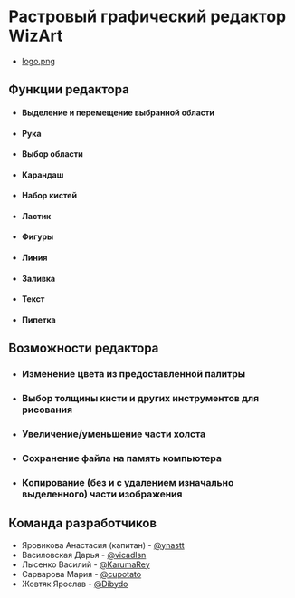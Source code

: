 # Растровый графический редактор WizArt
+ [logo.png](icons/logo.png)

## Функции редактора
- #### Выделение и перемещение выбранной области
- #### Рука
- #### Выбор области
- #### Карандаш
- #### Набор кистей
- #### Ластик
- #### Фигуры
- #### Линия
- #### Заливка
- #### Текст
- #### Пипетка

## Возможности редактора
- ### Изменение цвета из предоставленной палитры
- ### Выбор толщины кисти и других инструментов для рисования
- ### Увеличение/уменьшение части холста
- ### Сохранение файла на память компьютера
- ### Копирование (без и с удалением изначально выделенного) части изображения

## Команда разработчиков
* Яровикова Анастасия (капитан) - <a href = https://github.com/ynastt> @ynastt </a>
* Василовская Дарья - <a href = https://github.com/vicadlsn> @vicadlsn </a>
* Лысенко Василий - <a href = https://github.com/KarumaRey> @KarumaRey </a>
* Сарварова Мария - <a href = https://github.com/cupotato> @cupotato </a>
* Жовтяк Ярослав - <a href = https://github.com/Dibydo> @Dibydo </a> 
